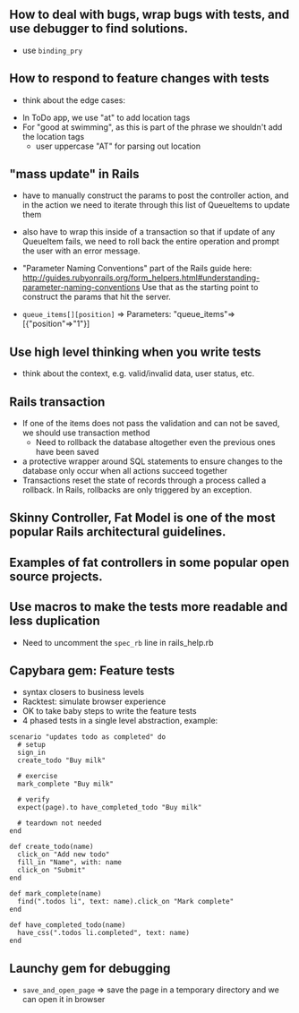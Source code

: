 ## How to deal with bugs, wrap bugs with tests, and use debugger to find solutions.
  - use `binding_pry`

## How to respond to feature changes with tests
 - think about the edge cases:
  * In ToDo app, we use "at" to add location tags
  * For "good at swimming", as this is part of the phrase we shouldn't add the location tags
    - user uppercase "AT" for parsing out location

## "mass update" in Rails
  - have to manually construct the params to post the controller action, and in the action we need to 
    iterate through this list of QueueItems to update them
  - also have to wrap this inside of a transaction so that if update of any QueueItem fails, we need to 
    roll back the entire operation and prompt the user with an error message.
  - "Parameter Naming Conventions" part of the Rails guide here: 
    http://guides.rubyonrails.org/form_helpers.html#understanding-parameter-naming-conventions
    Use that as the starting point to construct the params that hit the server.

  - `queue_items[][position]` => Parameters: "queue_items"=>[{"position"=>"1"}]

## Use high level thinking when you write tests
  - think about the context, e.g. valid/invalid data, user status, etc.

## Rails transaction
  - If one of the items does not pass the validation and can not be saved, we should use transaction method
    * Need to rollback the database altogether even the previous ones have been saved 
  - a protective wrapper around SQL statements to ensure changes to the database only occur when all actions succeed together
  - Transactions reset the state of records through a process called a rollback. In Rails, rollbacks are only triggered by an exception. 

## Skinny Controller, Fat Model is one of the most popular Rails architectural guidelines.

## Examples of fat controllers in some popular open source projects.

## Use macros to make the tests more readable and less duplication
  - Need to uncomment the `spec_rb` line in rails_help.rb

## Capybara gem: Feature tests
  - syntax closers to business levels 
  - Racktest: simulate browser experience 
  - OK to take baby steps to write the feature tests
  - 4 phased tests in a single level abstraction, example:
  ```
  scenario "updates todo as completed" do
    # setup
    sign_in
    create_todo "Buy milk"

    # exercise
    mark_complete "Buy milk"

    # verify
    expect(page).to have_completed_todo "Buy milk"
    
    # teardown not needed
  end

  def create_todo(name)
    click_on "Add new todo"
    fill_in "Name", with: name
    click_on "Submit"
  end

  def mark_complete(name)
    find(".todos li", text: name).click_on "Mark complete"
  end

  def have_completed_todo(name)
    have_css(".todos li.completed", text: name)
  end
  ```


## Launchy gem for debugging
  - `save_and_open_page` => save the page in a temporary directory and we can open it in browser
  